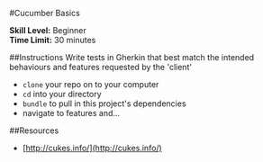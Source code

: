 #Cucumber Basics

__Skill Level:__ Beginner  
__Time Limit:__ 30 minutes

##Instructions
Write tests in Gherkin that best match the intended behaviours and features requested by the 'client'

- `clone` your repo on to your computer
- `cd` into your directory
- `bundle` to pull in this project's dependencies
- navigate to features and...

##Resources
- [http://cukes.info/](http://cukes.info/)
